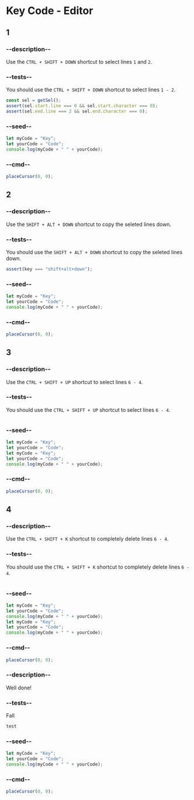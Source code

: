 # Key Code - Editor

## 1

### --description--

Use the `CTRL + SHIFT + DOWN` shortcut to select lines `1` and `2`.

### --tests--

You should use the `CTRL + SHIFT + DOWN` shortcut to select lines `1 - 2`.

```js
const sel = getSel();
assert(sel.start.line === 0 && sel.start.character === 0);
assert(sel.end.line === 2 && sel.end.character === 0);
```

### --seed--

```js
let myCode = "Key";
let yourCode = "Code";
console.log(myCode + " " + yourCode);
```

### --cmd--

```js
placeCursor(0, 0);
```

## 2

### --description--

Use the `SHIFT + ALT + DOWN` shortcut to copy the seleted lines down.

### --tests--

You should use the `SHIFT + ALT + DOWN` shortcut to copy the seleted lines down.

```js
assert(key === "shift+alt+down");
```

### --seed--

```js
let myCode = "Key";
let yourCode = "Code";
console.log(myCode + " " + yourCode);
```

### --cmd--

```js
placeCursor(0, 0);
```

## 3

### --description--

Use the `CTRL + SHIFT + UP` shortcut to select lines `6 - 4`.

### --tests--

You should use the `CTRL + SHIFT + UP` shortcut to select lines `6 - 4`.

```js

```

### --seed--

```js
let myCode = "Key";
let yourCode = "Code";
let myCode = "Key";
let yourCode = "Code";
console.log(myCode + " " + yourCode);
```

### --cmd--

```js
placeCursor(0, 0);
```

## 4

### --description--

Use the `CTRL + SHIFT + K` shortcut to completely delete lines `6 - 4`.

### --tests--

You should use the `CTRL + SHIFT + K` shortcut to completely delete lines `6 - 4`.

```js

```

### --seed--

```js
let myCode = "Key";
let yourCode = "Code";
console.log(myCode + " " + yourCode);
let myCode = "Key";
let yourCode = "Code";
console.log(myCode + " " + yourCode);
```

### --cmd--

```js
placeCursor(0, 0);
```

### --description--

Well done!

### --tests--

FaIl

```md
test
```

### --seed--

```js
let myCode = "Key";
let yourCode = "Code";
console.log(myCode + " " + yourCode);
```

### --cmd--

```js
placeCursor(0, 0);
```
